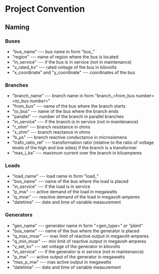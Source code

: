 # Project Convention

## Naming

### Buses

- "bus_name" --- bus name in form "bus_<number>"
- "region" --- name of region where the bus is located
- "in_service" --- if the bus is in service (not in maintenance)
- "v_rated_kv" --- rated voltage of the bus in kilovolts
- "x_coordinate" and "y_coordinate" --- coordinates of the bus

### Branches

- "branch_name" --- branch name in form "branch_<from_bus number>_<to_bus number>_<parallel>"
- "from_bus" --- name of the bus where the branch starts
- "to_bus" --- name of the bus where the branch ends
- "parallel" --- number of the branch in parallel branches
- "in_service" --- if the branch is in service (not in maintenance)
- "r_ohm" --- branch resistance in ohms
- "x_ohm" --- branch reactance in ohms
- "b_µs" --- branch reactive conductance in microsiemens
- "trafo_ratio_rel" --- transformation ratio (relative to the ratio of voltage levels of the high and low sides) if the branch is a transformer
- "max_i_ka" --- maximum current over the branch in kiloamperes

### Loads

- "load_name" --- load name in form "load_<bus number>"
- "bus_name" --- name of the bus where the load is placed
- "in_service" --- if the load is in service
- "p_mw" --- active demand of the load in megawatts
- "q_mvar" --- reactive demand of the load in megavolt-amperes
- "datetime" --- date and time of variable measurement

### Generators

- "gen_name" --- generator name in form "<gen_type>_<number>" or "plant_<bus number>"
- "bus_name" --- name of the bus where the generator is placed
- "q_max_mvar" --- max limit of reactive output in megavolt-amperes
- "q_min_mvar" --- min limit of reactive output in megavolt-amperes
- "v_set_kv" --- set voltage of the generator in kilovolts
- "in_service" --- if the generator is in service (not in maintenance)
- "p_mw" --- active output of the generator in megawatts
- "max_p_mw" --- max active output in megawatts
- "datetime" --- date and time of variable measurement
